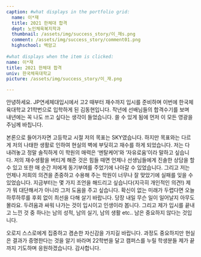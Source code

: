 ```yaml
---
caption: #what displays in the portfolio grid:
  name: 이*재
  title: 2021 한체대 합격
  dept: 노인체육복지학과
  thumbnail: /assets/img/success_story/이_재s.png
  comment: /assets/img/success_story/comment01.png
  highschool: 백암고
  
#what displays when the item is clicked:
name: 이*재
title: 2021 한체대 합격
univ: 한국체육대학교
picture: /assets/img/success_story/이_재.png

--- 
```


안녕하세요. JP연세체대입시에서 고2 때부터 재수까지 입시를 준비하며 이번에 한국체육대학교 21학번으로 입학하게 된 김동현입니다. 
작년에 선배님들의 합격수기를 보며 내년에는 꼭 나도 쓰고 싶다는 생각이 들었습니다. 쓸 수 있게 됨에 먼저 이 모든 영광을 주님께 바칩니다. 

본론으로 들어가자면 고등학교 시절 저의 목표는 SKY였습니다. 하지만 목표와는 다르게 저의 나태한 생활로 인하여 현실의 벽에 부딪히고 재수를 하게 되었습니다. 저는 다 내려놓고 정말 솔직하게 이 학원의 매력은 ‘멘탈케어’와 ‘자유로움’이라 말하고 싶습니다. 저의 재수생활을 버티게 해준 것은 힘들 때면 언제나 선생님들에게 진솔한 상담을 할 수 있고 또한 매 순간 저에게 동기부여를 주었기에 나아갈 수 있었습니다. 그리고 저는 언제나 저희의 의견을 존중하고 수용해 주는 학원이 너무나 잘 맞았기에 실패를 잊을 수 있었습니다. 지금부터는 몇 가지 조언을 해드리고 싶습니다(지극히 개인적인 의견!) 제가 뭐 대단해서가 아니라 그저 도움을 주고 싶습니다. 확신이 없는 미래가 두렵다면 오늘 하루하루를 후회 없이 최선을 다해 살기 바랍니다. 당장 내일 무슨 일이 일어날지 아무도 몰라요. 두려움과 싸워 나가는 것이 입시이고 인생이라 봅니다. 그리고 제가 입시를 끝내고 느낀 것 중 하나는 남의 성적, 남의 실기, 남의 생활 etc.. 남은 중요하지 않다는 것입니다. 

오로지 스스로에게 집중하고 겸손한 자신감을 가지길 바랍니다. 과정도 중요하지만 현실은 결과가 증명한다는 것을 알기 바라며 22학번을 달고 캠퍼스를 누릴 학생분들 제가 끝까지 기도하며 응원하겠습니다. 감사합니다.

